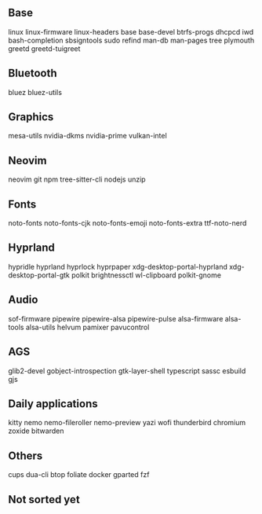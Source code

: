 ## Base
linux
linux-firmware
linux-headers
base
base-devel
btrfs-progs
dhcpcd
iwd
bash-completion
sbsigntools
sudo
refind
man-db
man-pages
tree
plymouth
greetd
greetd-tuigreet

## Bluetooth
bluez
bluez-utils

## Graphics
mesa-utils
nvidia-dkms
nvidia-prime
vulkan-intel

## Neovim
neovim
git
npm
tree-sitter-cli
nodejs
unzip

## Fonts
noto-fonts
noto-fonts-cjk
noto-fonts-emoji
noto-fonts-extra
ttf-noto-nerd

## Hyprland 
hypridle
hyprland
hyprlock
hyprpaper
xdg-desktop-portal-hyprland
xdg-desktop-portal-gtk
polkit
brightnessctl
wl-clipboard
polkit-gnome

## Audio
sof-firmware
pipewire
pipewire-alsa
pipewire-pulse
alsa-firmware
alsa-tools
alsa-utils
helvum
pamixer
pavucontrol

## AGS
glib2-devel
gobject-introspection
gtk-layer-shell
typescript
sassc
esbuild
gjs

## Daily applications 
kitty
nemo
nemo-fileroller
nemo-preview
yazi
wofi
thunderbird
chromium
zoxide
bitwarden

## Others 
cups
dua-cli
btop
foliate
docker
gparted
fzf

## Not sorted yet
